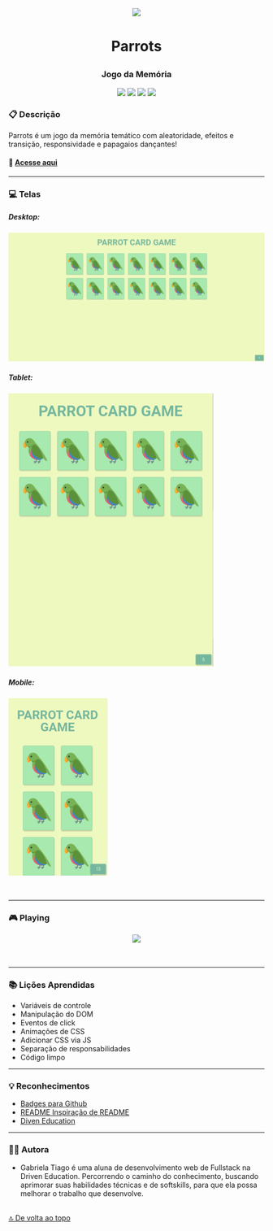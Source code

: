 <p align="center">
<img src="https://images.emojiterra.com/twitter/v13.1/512px/1f99c.png" height="80px"/>
</p>

# <p align = "center">Parrots</p>

### <p align = "center">Jogo da Memória</p>

<p align = "center">
   <img src="https://img.shields.io/badge/HTML5-E34F26?style=for-the-badge&logo=html5&logoColor=white" heigth="30px"/>
   <img src="https://img.shields.io/badge/CSS3-1572B6?style=for-the-badge&logo=css3&logoColor=white" height="30px"/>
    <img src="https://img.shields.io/badge/JavaScript-F7DF1E?style=for-the-badge&logo=javascript&logoColor=black" height="30px"/>
   <img src="https://img.shields.io/badge/prettier-1A2C34?style=for-the-badge&logo=prettier&logoColor=F7BA3E" heigth="30px"/>
</p>

### :clipboard: Descrição

Parrots é um jogo da memória temático com aleatoridade, efeitos e transição, responsividade e papagaios dançantes!

#### 🦜 [Acesse aqui](https://gabrielatiago.github.io/Parrots/)

---

### :computer: Telas

<p align="center">
    <h5>Desktop:</h5>
    <img src="src/assets/images/screen/large.png" alt="viewing the app on a large screen">
    <h5>Tablet:</h5>
    <img src="src/assets/images/screen/medium.png" alt="viewing the app on a medium screen">
    <h5>Mobile:</h5>
    <img src="src/assets/images/screen/mobile.png" alt="viewing the app on a small screen">
</p>

$~$

---

### 🎮 Playing

<p align="center">
    <img width="600" src="src/assets/images/screen/playing-parrots.gif">
</p>

$~$

---

### :books: Lições Aprendidas

- Variáveis de controle
- Manipulação do DOM
- Eventos de click
- Animações de CSS
- Adicionar CSS via JS
- Separação de responsabilidades
- Código limpo

---

### :bulb: Reconhecimentos

- [Badges para Github](https://github.com/alexandresanlim/Badges4-README.md-Profile#-database-)
- [README Inspiração de README](https://gist.github.com/luanalessa/7f98467a5ed62d00dcbde67d4556a1e4#file-readme-md)
- [Diven Education](https://www.driven.com.br)

---

### 👩‍🦱 Autora

- Gabriela Tiago é uma aluna de desenvolvimento web de Fullstack na Driven Education. Percorrendo o caminho do conhecimento, buscando aprimorar suas habilidades técnicas e de softskills, para que ela possa melhorar o trabalho que desenvolve.

<br>[🔝 De volta ao topo](#parrots)<br>